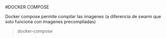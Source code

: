 #DOCKER COMPOSE

Docker compose permite compilar las imagenes (a diferencia de swarm que solo funciona con imagenes precompiladas)

> docker-compose 